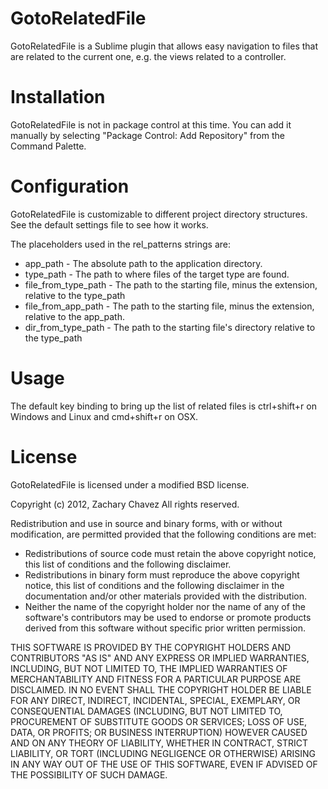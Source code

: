 GotoRelatedFile
===============
GotoRelatedFile is a Sublime plugin that allows easy navigation to files that
are related to the current one, e.g. the views related to a controller.

Installation
============
GotoRelatedFile is not in package control at this time.  You can add it manually
by selecting "Package Control: Add Repository" from the Command Palette.

Configuration
=============
GotoRelatedFile is customizable to different project directory structures.
See the default settings file to see how it works.

The placeholders used in the rel_patterns strings are:

   * app_path  - The absolute path to the application directory.
   * type_path - The path to where files of the target type are found.
   * file_from_type_path - The path to the starting file, minus the extension, relative to the type_path
   * file_from_app_path - The path to the starting file, minus the extension, relative to the app_path.
   * dir_from_type_path - The path to the starting file's directory relative to the type_path

Usage
=====
The default key binding to bring up the list of related files is ctrl+shift+r on Windows
and Linux and cmd+shift+r on OSX.

License
=======
GotoRelatedFile is licensed under a modified BSD license.

Copyright (c) 2012, Zachary Chavez
All rights reserved.

Redistribution and use in source and binary forms, with or without
modification, are permitted provided that the following conditions are met:
   * Redistributions of source code must retain the above copyright
     notice, this list of conditions and the following disclaimer.
   * Redistributions in binary form must reproduce the above copyright
     notice, this list of conditions and the following disclaimer in the
     documentation and/or other materials provided with the distribution.
   * Neither the name of the copyright holder nor the name of any of the
     software's contributors may be used to endorse or promote products
     derived from this software without specific prior written permission.

THIS SOFTWARE IS PROVIDED BY THE COPYRIGHT HOLDERS AND CONTRIBUTORS "AS IS" AND
ANY EXPRESS OR IMPLIED WARRANTIES, INCLUDING, BUT NOT LIMITED TO, THE IMPLIED
WARRANTIES OF MERCHANTABILITY AND FITNESS FOR A PARTICULAR PURPOSE ARE
DISCLAIMED. IN NO EVENT SHALL THE COPYRIGHT HOLDER BE LIABLE FOR ANY
DIRECT, INDIRECT, INCIDENTAL, SPECIAL, EXEMPLARY, OR CONSEQUENTIAL DAMAGES
(INCLUDING, BUT NOT LIMITED TO, PROCUREMENT OF SUBSTITUTE GOODS OR SERVICES;
LOSS OF USE, DATA, OR PROFITS; OR BUSINESS INTERRUPTION) HOWEVER CAUSED AND
ON ANY THEORY OF LIABILITY, WHETHER IN CONTRACT, STRICT LIABILITY, OR TORT
(INCLUDING NEGLIGENCE OR OTHERWISE) ARISING IN ANY WAY OUT OF THE USE OF THIS
SOFTWARE, EVEN IF ADVISED OF THE POSSIBILITY OF SUCH DAMAGE.
